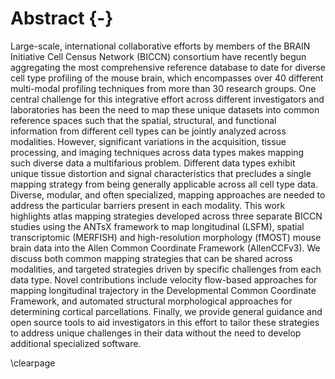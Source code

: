 
# Abstract {-}

Large-scale, international collaborative efforts by members of the BRAIN Initiative Cell Census Network (BICCN) consortium have recently begun aggregating the most comprehensive reference database to date for diverse cell type profiling of the mouse brain, which encompasses over 40 different multi-modal profiling techniques from more than 30 research groups. One central challenge for this integrative effort across different investigators and laboratories has been the need to map these unique datasets into common reference spaces such that the spatial, structural, and functional information from different cell types can be jointly analyzed across modalities. However, significant variations in the acquisition, tissue processing, and imaging techniques across data types makes mapping such diverse data a multifarious problem. Different data types exhibit unique tissue distortion and signal characteristics that precludes a single mapping strategy from being generally applicable across all cell type data. Diverse, modular, and often specialized, mapping approaches are needed to address the particular barriers present in each modality. This work highlights atlas mapping strategies developed across three separate BICCN studies using the ANTsX framework to map longitudinal (LSFM), spatial transcriptomic (MERFISH) and high-resolution morphology (fMOST) mouse brain data into the Allen Common Coordinate Framework (AllenCCFv3). We discuss both common mapping strategies that can be shared across modalities, and targeted strategies driven by specific challenges from each data type. Novel contributions include velocity flow-based approaches for mapping longitudinal trajectory in the Developmental Common Coordinate Framework, and automated structural morphological approaches for determining cortical parcellations. Finally, we provide general guidance and open source tools to aid investigators in this effort to tailor these strategies to address unique challenges in their data without the need to develop additional specialized software.  

\clearpage